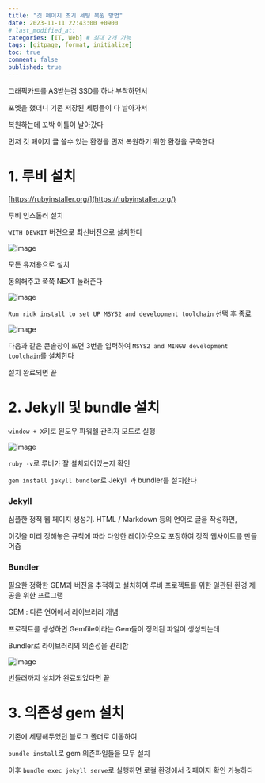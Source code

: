 ```yaml
---
title: "깃 페이지 초기 세팅 복원 방법"
date: 2023-11-11 22:43:00 +0900
# last_modified_at: 
categories: [IT, Web] # 최대 2개 가능
tags: [gitpage, format, initialize]    
toc: true
comment: false
published: true
---
```


그래픽카드를 AS받는겸 SSD를 하나 부착하면서

포멧을 했더니 기존 저장된 세팅들이 다 날아가서

복원하는데 꼬박 이틀이 날아갔다

먼저 깃 페이지 글 쓸수 있는 환경을 먼저 복원하기 위한 환경을 구축한다

# 1. 루비 설치

[https://rubyinstaller.org/](https://rubyinstaller.org/)

루비 인스톨러 설치

`WITH DEVKIT` 버전으로 최신버전으로 설치한다

![image](https://github.com/jinhg0214/jinhg0214.github.io/assets/70011316/84894345-d71e-45e3-9d25-d29ede9ba66f)

모든 유저용으로 설치 

동의해주고 쭉쭉 NEXT 눌러준다

![image](https://github.com/jinhg0214/jinhg0214.github.io/assets/70011316/ab597e59-fc07-4aba-b20c-c7f297824f22)

`Run ridk install to set UP MSYS2 and development toolchain` 선택 후 종료
 
![image](https://github.com/jinhg0214/jinhg0214.github.io/assets/70011316/6861a8a4-9551-4be9-86a9-7faa0e735a1d)

다음과 같은 콘솔창이 뜨면 3번을 입력하여 `MSYS2 and MINGW development toolchain`를 설치한다

설치 완료되면 끝

# 2. Jekyll 및 bundle 설치 

`window + X`키로 윈도우 파워쉘 관리자 모드로 실행

![image](https://github.com/jinhg0214/jinhg0214.github.io/assets/70011316/ccea4adc-7e5f-4a32-a53a-d85650140e2d)

`ruby -v`로 루비가 잘 설치되어있는지 확인

`gem install jekyll bundler`로 Jekyll 과 bundler를 설치한다

### Jekyll
심플한 정적 웹 페이지 생성기. HTML / Markdown 등의 언어로 글을 작성하면, 

이것을 미리 정해놓은 규칙에 따라 다양한 레이아웃으로 포장하여 정적 웹사이트를 만들어줌

### Bundler
필요한 정확한 GEM과 버전을 추적하고 설치하여 루비 프로젝트를 위한 일관된 환경 제공을 위한 프로그램

GEM : 다른 언어에서 라이브러리 개념

프로젝트를 생성하면 Gemfile이라는 Gem들이 정의된 파일이 생성되는데

Bundler로 라이브러리의 의존성을 관리함

![image](https://github.com/jinhg0214/jinhg0214.github.io/assets/70011316/19893e65-f0b6-4026-bce2-aecd3508c67d)

번들러까지 설치가 완료되었다면 끝

# 3. 의존성 gem 설치

기존에 세팅해두었던 블로그 폴더로 이동하여

`bundle install`로 gem 의존파일들을 모두 설치

이후 `bundle exec jekyll serve`로 실행하면 로컬 환경에서 깃페이지 확인 가능하다